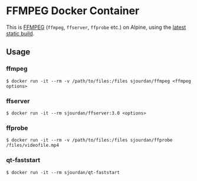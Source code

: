 # FFMPEG Docker Container

This is [FFMPEG](https://ffmpeg.org/) (`ffmpeg`, `ffserver`, `ffprobe` etc.) on Alpine, using the [latest static build](https://ffmpeg.org/download.html#build-linux).

## Usage

### ffmpeg

    $ docker run -it --rm -v /path/to/files:/files sjourdan/ffmpeg <ffmpeg options>

### ffserver

    $ docker run -it --rm sjourdan/ffserver:3.0 <options>

### ffprobe

    $ docker run -it --rm -v /path/to/files:/files sjourdan/ffprobe /files/videofile.mp4

### qt-faststart

    $ docker run -it --rm sjourdan/qt-faststart
